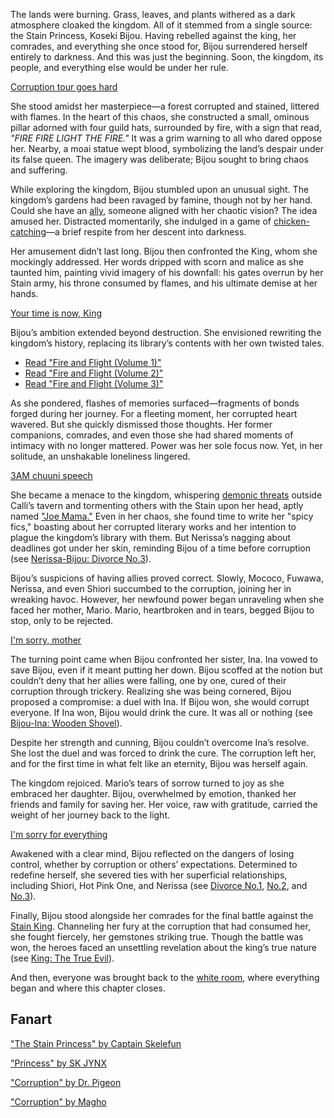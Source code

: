 <!-- title: Koseki Bijou -->
<!-- status: Alive -->

The lands were burning. Grass, leaves, and plants withered as a dark atmosphere cloaked the kingdom. All of it stemmed from a single source: the Stain Princess, Koseki Bijou. Having rebelled against the king, her comrades, and everything she once stood for, Bijou surrendered herself entirely to darkness. And this was just the beginning. Soon, the kingdom, its people, and everything else would be under her rule.

[Corruption tour goes hard](#embed:https://www.youtube.com/embed/u3MQlnSHfhA?si=2dtIYm0_FVJFB59D&start=604)

She stood amidst her masterpiece—a forest corrupted and stained, littered with flames. In the heart of this chaos, she constructed a small, ominous pillar adorned with four guild hats, surrounded by fire, with a sign that read, _"FIRE FIRE LIGHT THE FIRE."_ It was a grim warning to all who dared oppose her. Nearby, a moai statue wept blood, symbolizing the land’s despair under its false queen. The imagery was deliberate; Bijou sought to bring chaos and suffering.

While exploring the kingdom, Bijou stumbled upon an unusual sight. The kingdom’s gardens had been ravaged by famine, though not by her hand. Could she have an [ally](https://www.youtube.com/live/u3MQlnSHfhA?feature=shared&t=805), someone aligned with her chaotic vision? The idea amused her. Distracted momentarily, she indulged in a game of [chicken-catching](https://www.youtube.com/live/u3MQlnSHfhA?feature=shared&t=1182)—a brief respite from her descent into darkness.

Her amusement didn’t last long. Bijou then confronted the King, whom she mockingly addressed. Her words dripped with scorn and malice as she taunted him, painting vivid imagery of his downfall: his gates overrun by her Stain army, his throne consumed by flames, and his ultimate demise at her hands.

[Your time is now, King](#embed:https://www.youtube.com/live/u3MQlnSHfhA?feature=shared&t=1297)

Bijou’s ambition extended beyond destruction. She envisioned rewriting the kingdom’s history, replacing its library’s contents with her own twisted tales.

- [Read "Fire and Flight (Volume 1)"](#text:fire-and-flight-1)
- [Read "Fire and Flight (Volume 2)"](#text:fire-and-flight-2)
- [Read "Fire and Flight (Volume 3)"](#text:fire-and-flight-3)

As she pondered, flashes of memories surfaced—fragments of bonds forged during her journey. For a fleeting moment, her corrupted heart wavered. But she quickly dismissed those thoughts. Her former companions, comrades, and even those she had shared moments of intimacy with no longer mattered. Power was her sole focus now. Yet, in her solitude, an unshakable loneliness lingered.

[3AM chuuni speech](#embed:https://www.youtube.com/embed/u3MQlnSHfhA?si=5ujXRmx4bgpcTv1c&start=1757)

She became a menace to the kingdom, whispering [demonic threats](https://www.youtube.com/live/u3MQlnSHfhA?feature=shared&t=2036) outside Calli’s tavern and tormenting others with the Stain upon her head, aptly named ["Joe Mama."](https://www.youtube.com/live/u3MQlnSHfhA?feature=shared&t=6121) Even in her chaos, she found time to write her "spicy fics," boasting about her corrupted literary works and her intention to plague the kingdom’s library with them. But Nerissa’s nagging about deadlines got under her skin, reminding Bijou of a time before corruption (see [Nerissa-Bijou: Divorce No.3](#edge:nerissa-bijou)).

Bijou’s suspicions of having allies proved correct. Slowly, Mococo, Fuwawa, Nerissa, and even Shiori succumbed to the corruption, joining her in wreaking havoc. However, her newfound power began unraveling when she faced her mother, Mario. Mario, heartbroken and in tears, begged Bijou to stop, only to be rejected.

[I'm sorry, mother](#embed:https://www.youtube.com/live/u3MQlnSHfhA?feature=shared&t=10794)

The turning point came when Bijou confronted her sister, Ina. Ina vowed to save Bijou, even if it meant putting her down. Bijou scoffed at the notion but couldn’t deny that her allies were falling, one by one, cured of their corruption through trickery. Realizing she was being cornered, Bijou proposed a compromise: a duel with Ina. If Bijou won, she would corrupt everyone. If Ina won, Bijou would drink the cure. It was all or nothing (see [Bijou-Ina: Wooden Shovel](#edge:bijou-ina)).

Despite her strength and cunning, Bijou couldn’t overcome Ina’s resolve. She lost the duel and was forced to drink the cure. The corruption left her, and for the first time in what felt like an eternity, Bijou was herself again.

The kingdom rejoiced. Mario’s tears of sorrow turned to joy as she embraced her daughter. Bijou, overwhelmed by emotion, thanked her friends and family for saving her. Her voice, raw with gratitude, carried the weight of her journey back to the light.

[I'm sorry for everything](#embed:https://www.youtube.com/live/u3MQlnSHfhA?feature=shared&t=12247)

Awakened with a clear mind, Bijou reflected on the dangers of losing control, whether by corruption or others’ expectations. Determined to redefine herself, she severed ties with her superficial relationships, including Shiori, Hot Pink One, and Nerissa (see [Divorce No.1](#edge:shiori-bijou), [No.2](#edge:bijou-irys), and [No.3](#edge:nerissa-bijou)).

Finally, Bijou stood alongside her comrades for the final battle against the [Stain King](https://www.youtube.com/live/u3MQlnSHfhA?feature=shared&t=15132). Channeling her fury at the corruption that had consumed her, she fought fiercely, her gemstones striking true. Though the battle was won, the heroes faced an unsettling revelation about the king’s true nature (see [King: The True Evil](#node:king-of-libestal)).

And then, everyone was brought back to the [white room](https://www.youtube.com/live/u3MQlnSHfhA?feature=shared&t=16724), where everything began and where this chapter closes.

## Fanart

["The Stain Princess" by Captain Skelefun](https://x.com/captainskelefun/status/1900878033872986249)

["Princess" by SK JYNX](https://x.com/SK_Jynx/status/1833175491957968955)

["Corruption" by Dr. Pigeon](https://x.com/PhdPigeon/status/1896821416395436357)

["Corruption" by Magho](https://x.com/M_Agho/status/1834940565013868751)
